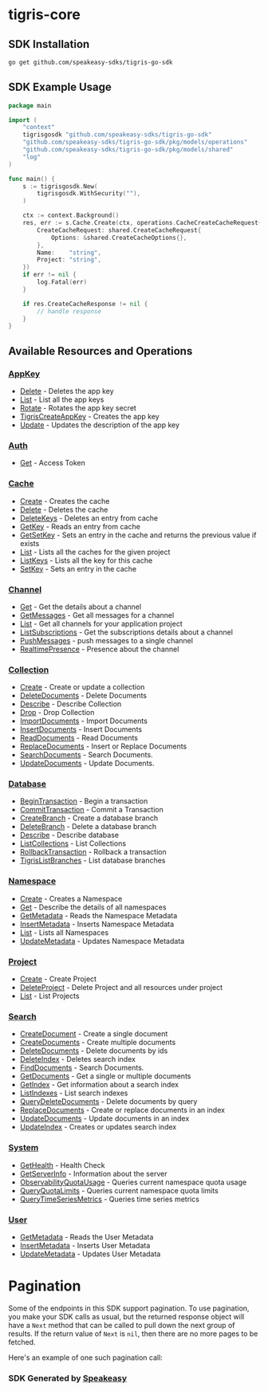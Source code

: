 # tigris-core

<!-- Start SDK Installation -->
## SDK Installation

```bash
go get github.com/speakeasy-sdks/tigris-go-sdk
```
<!-- End SDK Installation -->

## SDK Example Usage
<!-- Start SDK Example Usage -->
```go
package main

import (
	"context"
	tigrisgosdk "github.com/speakeasy-sdks/tigris-go-sdk"
	"github.com/speakeasy-sdks/tigris-go-sdk/pkg/models/operations"
	"github.com/speakeasy-sdks/tigris-go-sdk/pkg/models/shared"
	"log"
)

func main() {
	s := tigrisgosdk.New(
		tigrisgosdk.WithSecurity(""),
	)

	ctx := context.Background()
	res, err := s.Cache.Create(ctx, operations.CacheCreateCacheRequest{
		CreateCacheRequest: shared.CreateCacheRequest{
			Options: &shared.CreateCacheOptions{},
		},
		Name:    "string",
		Project: "string",
	})
	if err != nil {
		log.Fatal(err)
	}

	if res.CreateCacheResponse != nil {
		// handle response
	}
}

```
<!-- End SDK Example Usage -->

<!-- Start SDK Available Operations -->
## Available Resources and Operations


### [AppKey](docs/sdks/appkey/README.md)

* [Delete](docs/sdks/appkey/README.md#delete) - Deletes the app key
* [List](docs/sdks/appkey/README.md#list) - List all the app keys
* [Rotate](docs/sdks/appkey/README.md#rotate) - Rotates the app key secret
* [TigrisCreateAppKey](docs/sdks/appkey/README.md#tigriscreateappkey) - Creates the app key
* [Update](docs/sdks/appkey/README.md#update) - Updates the description of the app key

### [Auth](docs/sdks/auth/README.md)

* [Get](docs/sdks/auth/README.md#get) - Access Token

### [Cache](docs/sdks/cache/README.md)

* [Create](docs/sdks/cache/README.md#create) - Creates the cache
* [Delete](docs/sdks/cache/README.md#delete) - Deletes the cache
* [DeleteKeys](docs/sdks/cache/README.md#deletekeys) - Deletes an entry from cache
* [GetKey](docs/sdks/cache/README.md#getkey) - Reads an entry from cache
* [GetSetKey](docs/sdks/cache/README.md#getsetkey) - Sets an entry in the cache and returns the previous value if exists
* [List](docs/sdks/cache/README.md#list) - Lists all the caches for the given project
* [ListKeys](docs/sdks/cache/README.md#listkeys) - Lists all the key for this cache
* [SetKey](docs/sdks/cache/README.md#setkey) - Sets an entry in the cache

### [Channel](docs/sdks/channel/README.md)

* [Get](docs/sdks/channel/README.md#get) - Get the details about a channel
* [GetMessages](docs/sdks/channel/README.md#getmessages) - Get all messages for a channel
* [List](docs/sdks/channel/README.md#list) - Get all channels for your application project
* [ListSubscriptions](docs/sdks/channel/README.md#listsubscriptions) - Get the subscriptions details about a channel
* [PushMessages](docs/sdks/channel/README.md#pushmessages) - push messages to a single channel
* [RealtimePresence](docs/sdks/channel/README.md#realtimepresence) - Presence about the channel

### [Collection](docs/sdks/collection/README.md)

* [Create](docs/sdks/collection/README.md#create) - Create or update a collection
* [DeleteDocuments](docs/sdks/collection/README.md#deletedocuments) - Delete Documents
* [Describe](docs/sdks/collection/README.md#describe) - Describe Collection
* [Drop](docs/sdks/collection/README.md#drop) - Drop Collection
* [ImportDocuments](docs/sdks/collection/README.md#importdocuments) - Import Documents
* [InsertDocuments](docs/sdks/collection/README.md#insertdocuments) - Insert Documents
* [ReadDocuments](docs/sdks/collection/README.md#readdocuments) - Read Documents
* [ReplaceDocuments](docs/sdks/collection/README.md#replacedocuments) - Insert or Replace Documents
* [SearchDocuments](docs/sdks/collection/README.md#searchdocuments) - Search Documents.
* [UpdateDocuments](docs/sdks/collection/README.md#updatedocuments) - Update Documents.

### [Database](docs/sdks/database/README.md)

* [BeginTransaction](docs/sdks/database/README.md#begintransaction) - Begin a transaction
* [CommitTransaction](docs/sdks/database/README.md#committransaction) - Commit a Transaction
* [CreateBranch](docs/sdks/database/README.md#createbranch) - Create a database branch
* [DeleteBranch](docs/sdks/database/README.md#deletebranch) - Delete a database branch
* [Describe](docs/sdks/database/README.md#describe) - Describe database
* [ListCollections](docs/sdks/database/README.md#listcollections) - List Collections
* [RollbackTransaction](docs/sdks/database/README.md#rollbacktransaction) - Rollback a transaction
* [TigrisListBranches](docs/sdks/database/README.md#tigrislistbranches) - List database branches

### [Namespace](docs/sdks/namespace/README.md)

* [Create](docs/sdks/namespace/README.md#create) - Creates a Namespace
* [Get](docs/sdks/namespace/README.md#get) - Describe the details of all namespaces
* [GetMetadata](docs/sdks/namespace/README.md#getmetadata) - Reads the Namespace Metadata
* [InsertMetadata](docs/sdks/namespace/README.md#insertmetadata) - Inserts Namespace Metadata
* [List](docs/sdks/namespace/README.md#list) - Lists all Namespaces
* [UpdateMetadata](docs/sdks/namespace/README.md#updatemetadata) - Updates Namespace Metadata

### [Project](docs/sdks/project/README.md)

* [Create](docs/sdks/project/README.md#create) - Create Project
* [DeleteProject](docs/sdks/project/README.md#deleteproject) - Delete Project and all resources under project
* [List](docs/sdks/project/README.md#list) - List Projects

### [Search](docs/sdks/search/README.md)

* [CreateDocument](docs/sdks/search/README.md#createdocument) - Create a single document
* [CreateDocuments](docs/sdks/search/README.md#createdocuments) - Create multiple documents
* [DeleteDocuments](docs/sdks/search/README.md#deletedocuments) - Delete documents by ids
* [DeleteIndex](docs/sdks/search/README.md#deleteindex) - Deletes search index
* [FindDocuments](docs/sdks/search/README.md#finddocuments) - Search Documents.
* [GetDocuments](docs/sdks/search/README.md#getdocuments) - Get a single or multiple documents
* [GetIndex](docs/sdks/search/README.md#getindex) - Get information about a search index
* [ListIndexes](docs/sdks/search/README.md#listindexes) - List search indexes
* [QueryDeleteDocuments](docs/sdks/search/README.md#querydeletedocuments) - Delete documents by query
* [ReplaceDocuments](docs/sdks/search/README.md#replacedocuments) - Create or replace documents in an index
* [UpdateDocuments](docs/sdks/search/README.md#updatedocuments) - Update documents in an index
* [UpdateIndex](docs/sdks/search/README.md#updateindex) - Creates or updates search index

### [System](docs/sdks/system/README.md)

* [GetHealth](docs/sdks/system/README.md#gethealth) - Health Check
* [GetServerInfo](docs/sdks/system/README.md#getserverinfo) - Information about the server
* [ObservabilityQuotaUsage](docs/sdks/system/README.md#observabilityquotausage) - Queries current namespace quota usage
* [QueryQuotaLimits](docs/sdks/system/README.md#queryquotalimits) - Queries current namespace quota limits
* [QueryTimeSeriesMetrics](docs/sdks/system/README.md#querytimeseriesmetrics) - Queries time series metrics

### [User](docs/sdks/user/README.md)

* [GetMetadata](docs/sdks/user/README.md#getmetadata) - Reads the User Metadata
* [InsertMetadata](docs/sdks/user/README.md#insertmetadata) - Inserts User Metadata
* [UpdateMetadata](docs/sdks/user/README.md#updatemetadata) - Updates User Metadata
<!-- End SDK Available Operations -->



<!-- Start Dev Containers -->

<!-- End Dev Containers -->



<!-- Start Pagination -->
# Pagination

Some of the endpoints in this SDK support pagination. To use pagination, you make your SDK calls as usual, but the
returned response object will have a `Next` method that can be called to pull down the next group of results. If the
return value of `Next` is `nil`, then there are no more pages to be fetched.

Here's an example of one such pagination call:
<!-- End Pagination -->



<!-- Start Go Types -->

<!-- End Go Types -->

<!-- Placeholder for Future Speakeasy SDK Sections -->



### SDK Generated by [Speakeasy](https://docs.speakeasyapi.dev/docs/using-speakeasy/client-sdks)
